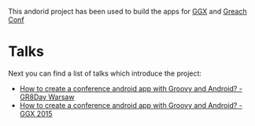 This andorid project has been used to build the apps for [GGX](https://play.google.com/store/apps/details?id=com.botconf.ggx) and [Greach Conf](https://play.google.com/store/apps/details?id=com.botconf.greach)

# Talks

Next you can find a list of talks which introduce the project: 

- [How to create a conference android app with Groovy and Android? - GR8Day Warsaw](https://www.youtube.com/watch?v=MJiwIGv9A5U)
- [How to create a conference android app with Groovy and Android? - GGX 2015](https://skillsmatter.com/skillscasts/6919-how-to-create-conference-android-app-with-groovy-and-wordpress)
